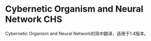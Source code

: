 # Cybernetic Organism and Neural Network CHS
 Cybernetic Organism and Neural Network的简中翻译，适用于1.4版本。
